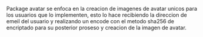 Package avatar se enfoca en la creacion de imagenes de avatar unicos para los usuarios que lo implementen,
esto lo hace recibiendo la direccion de emeil del usuario y realizando un encode con el metodo sha256 de encriptado
para su posterior proseso y creacion de la imagen de avatar.